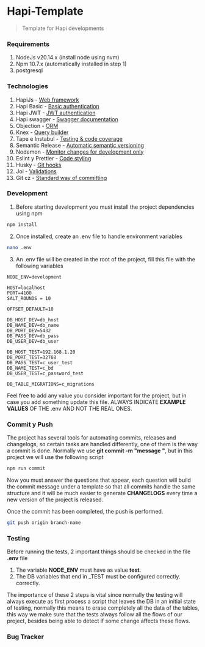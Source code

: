 # Hapi-Template

> Template for Hapi developments

### Requirements

1. NodeJs v20.14.x (install node using nvm)
2. Npm 10.7.x (automatically installed in step 1)
3. postgresql

### Technologies

1. HapiJs - [Web framework](https://hapijs.com/api)
2. Hapi Basic - [Basic authentication](https://hapi.dev/tutorials/auth)
3. Hapi JWT - [JWT authentication](https://hapi.dev/module/jwt/)
4. Hapi swagger - [Swagger documentation](https://github.com/glennjones/hapi-swagger)
5. Objection - [ORM](http://vincit.github.io/objection.js/)
6. Knex - [Query builder](http://knexjs.org/#Migrations)
7. Tape e Instabul - [Testing & code coverage](https://github.com/substack/tape)
8. Semantic Release - [Automatic semantic versioning](https://github.com/semantic-release/semantic-release)
9. Nodemon - [Monitor changes for development only](https://github.com/remy/nodemon)
10. Eslint y Prettier - [Code styling](https://eslint.org/)
11. Husky - [Git hooks](https://github.com/typicode/husky)
12. Joi - [Validations](https://www.npmjs.com/package/joi)
13. Git cz - [Standard way of committing](https://www.npmjs.com/package/git-cz)

### Development

1. Before starting development you must install the project dependencies using npm

```bash
npm install
```

2. Once installed, create an .env file to handle environment variables

```bash
nano .env
```

3. An .env file will be created in the root of the project, fill this file with the following variables

```
NODE_ENV=development

HOST=localhost
PORT=4100
SALT_ROUNDS = 10

OFFSET_DEFAULT=10

DB_HOST_DEV=db_host
DB_NAME_DEV=db_name
DB_PORT_DEV=5432
DB_PASS_DEV=db_pass
DB_USER_DEV=db_user

DB_HOST_TEST=192.168.1.20
DB_PORT_TEST=32768
DB_PASS_TEST=c_user_test
DB_NAME_TEST=c_bd
DB_USER_TEST=c_password_test

DB_TABLE_MIGRATIONS=c_migrations
```

Feel free to add any value you consider important for the project, but in case you add something update this file.
ALWAYS INDICATE **EXAMPLE VALUES** OF THE .env AND NOT THE REAL ONES.

### Commit y Push

The project has several tools for automating commits, releases and changelogs, so certain tasks are handled differently, one of them is the way a commit is done.
Normally we use **git commit -m "message "**, but in this project we will use the following script

```bash
npm run commit
```

Now you must answer the questions that appear, each question will build the commit message under a template so that all commits handle the same structure and it will be much easier to generate
**CHANGELOGS** every time a new version of the project is released.

Once the commit has been completed, the push is performed.

```bash
git push origin branch-name
```

### Testing

Before running the tests, 2 important things should be checked in the file
**.env** file

1. The variable **NODE_ENV** must have as value **test**.
2. The DB variables that end in \_TEST must be configured correctly.
   correctly.

The importance of these 2 steps is vital since normally the testing will always execute as first process a script that leaves the DB in an initial state of testing, normally this means to erase completely all the data of the tables, this way we make sure that the tests always follow all the flows of our project, besides being able to detect if some change affects these flows.

### Bug Tracker
